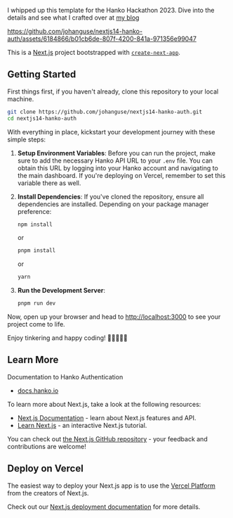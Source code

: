 I whipped up this template for the Hanko Hackathon 2023. Dive into the details and see what I crafted over at [my blog](https://johanguse.dev/blog/hanko-auth-hackathon)

https://github.com/johanguse/nextjs14-hanko-auth/assets/6184866/b01cb6de-807f-4200-841a-971356e99047

This is a [Next.js](https://nextjs.org/) project bootstrapped with [`create-next-app`](https://github.com/vercel/next.js/tree/canary/packages/create-next-app).

## Getting Started

First things first, if you haven't already, clone this repository to your local machine.

```bash
git clone https://github.com/johanguse/nextjs14-hanko-auth.git
cd nextjs14-hanko-auth
```
With everything in place, kickstart your development journey with these simple steps:


1. **Setup Environment Variables**: Before you can run the project, make sure to add the necessary Hanko API URL to your `.env` file. You can obtain this URL by logging into your Hanko account and navigating to the main dashboard. If you're deploying on Vercel, remember to set this variable there as well.

2. **Install Dependencies**: If you've cloned the repository, ensure all dependencies are installed. Depending on your package manager preference:
    ```bash
    npm install
    ```
    or 
    ```bash
    pnpm install
    ```
    or 
    ```bash
    yarn
    ```

3. **Run the Development Server**:
    ```bash
    pnpm run dev
    ```

Now, open up your browser and head to [http://localhost:3000](http://localhost:3000) to see your project come to life. 

Enjoy tinkering and happy coding! 🎉👩‍💻👨‍💻


## Learn More

Documentation to Hanko Authentication

 - [docs.hanko.io](https://docs.hanko.io/introduction)

To learn more about Next.js, take a look at the following resources:

- [Next.js Documentation](https://nextjs.org/docs) - learn about Next.js features and API.
- [Learn Next.js](https://nextjs.org/learn) - an interactive Next.js tutorial.

You can check out [the Next.js GitHub repository](https://github.com/vercel/next.js/) - your feedback and contributions are welcome!

## Deploy on Vercel

The easiest way to deploy your Next.js app is to use the [Vercel Platform](https://vercel.com/new?utm_medium=default-template&filter=next.js&utm_source=create-next-app&utm_campaign=create-next-app-readme) from the creators of Next.js.

Check out our [Next.js deployment documentation](https://nextjs.org/docs/deployment) for more details.
